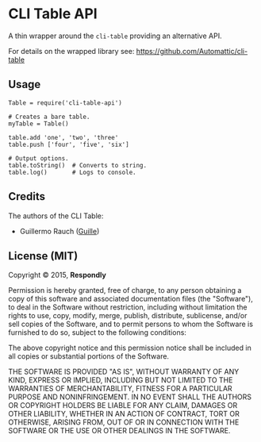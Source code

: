 # CLI Table API
A thin wrapper around the `cli-table` providing an alternative API.

For details on the wrapped library see: https://github.com/Automattic/cli-table


## Usage

    Table = require('cli-table-api')

    # Creates a bare table.
    myTable = Table()

    table.add 'one', 'two', 'three'
    table.push ['four', 'five', 'six']

    # Output options.
    table.toString()  # Converts to string.
    table.log()       # Logs to console.



## Credits
The authors of the CLI Table:

- Guillermo Rauch ([Guille](http://github.com/guille))




## License (MIT)

Copyright © 2015, **Respondly**

Permission is hereby granted, free of charge, to any person obtaining a copy
of this software and associated documentation files (the "Software"), to deal
in the Software without restriction, including without limitation the rights
to use, copy, modify, merge, publish, distribute, sublicense, and/or sell
copies of the Software, and to permit persons to whom the Software is
furnished to do so, subject to the following conditions:

The above copyright notice and this permission notice shall be included in
all copies or substantial portions of the Software.

THE SOFTWARE IS PROVIDED "AS IS", WITHOUT WARRANTY OF ANY KIND, EXPRESS OR
IMPLIED, INCLUDING BUT NOT LIMITED TO THE WARRANTIES OF MERCHANTABILITY,
FITNESS FOR A PARTICULAR PURPOSE AND NONINFRINGEMENT. IN NO EVENT SHALL THE
AUTHORS OR COPYRIGHT HOLDERS BE LIABLE FOR ANY CLAIM, DAMAGES OR OTHER
LIABILITY, WHETHER IN AN ACTION OF CONTRACT, TORT OR OTHERWISE, ARISING FROM,
OUT OF OR IN CONNECTION WITH THE SOFTWARE OR THE USE OR OTHER DEALINGS IN
THE SOFTWARE.
